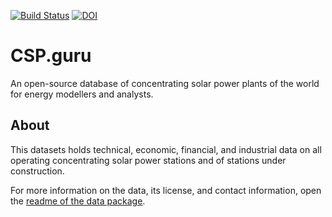 [![Build Status](https://travis-ci.org/repolicy/csp-guru.svg?branch=master)](https://travis-ci.org/repolicy/csp-guru)
[![DOI](https://zenodo.org/badge/DOI/10.5281/zenodo.1318151.svg)](https://doi.org/10.5281/zenodo.1318151)

# CSP.guru
An open-source database of concentrating solar power plants of the world for energy modellers and analysts.

## About
This datasets holds technical, economic, financial, and industrial data on all operating concentrating solar power stations and of stations under construction.

For more information on the data, its license, and contact information, open the [readme of the data package](./csp-guru/README.md).
